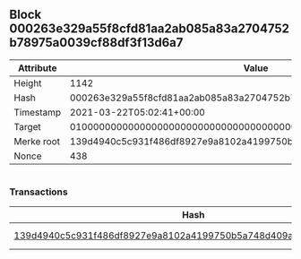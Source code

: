 ## Block 000263e329a55f8cfd81aa2ab085a83a2704752b78975a0039cf88df3f13d6a7

Attribute | Value
--- | ---
Height | 1142
Hash | 000263e329a55f8cfd81aa2ab085a83a2704752b78975a0039cf88df3f13d6a7
Timestamp | 2021-03-22T05:02:41+00:00
Target | 0100000000000000000000000000000000000000000000000000000000000000
Merke root | 139d4940c5c931f486df8927e9a8102a4199750b5a748d409a76273642ae9346
Nonce | 438

```

```

### Transactions

Hash | Amount
--- | ---
[139d4940c5c931f486df8927e9a8102a4199750b5a748d409a76273642ae9346](139d4940c5c931f486df8927e9a8102a4199750b5a748d409a76273642ae9346.md) | 10.00000000 SKEPTI 
